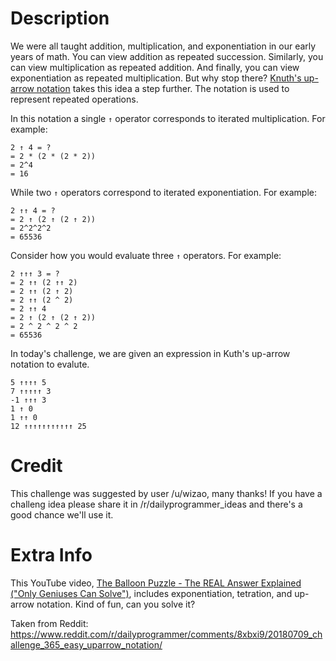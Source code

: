 # Description

We were all taught addition, multiplication, and exponentiation in our early years of math.  You can view addition as repeated succession.  Similarly, you can view multiplication as repeated addition.  And finally, you can view exponentiation as repeated multiplication.  But why stop there?  [Knuth's up-arrow notation](https://en.wikipedia.org/wiki/Knuth%27s_up-arrow_notation) takes this idea a step further.  The notation is used to represent repeated operations.

In this notation a single `↑` operator corresponds to iterated multiplication.  For example:

    2 ↑ 4 = ?
    = 2 * (2 * (2 * 2)) 
    = 2^4
    = 16

While two `↑` operators correspond to iterated exponentiation.  For example:

    2 ↑↑ 4 = ?
    = 2 ↑ (2 ↑ (2 ↑ 2))
    = 2^2^2^2
    = 65536

Consider how you would evaluate three `↑` operators.  For example:

    2 ↑↑↑ 3 = ?
    = 2 ↑↑ (2 ↑↑ 2)
    = 2 ↑↑ (2 ↑ 2)
    = 2 ↑↑ (2 ^ 2)
    = 2 ↑↑ 4
    = 2 ↑ (2 ↑ (2 ↑ 2))
    = 2 ^ 2 ^ 2 ^ 2
    = 65536

In today's challenge, we are given an expression in Kuth's up-arrow notation to evalute.

    5 ↑↑↑↑ 5
    7 ↑↑↑↑↑ 3
    -1 ↑↑↑ 3
    1 ↑ 0
    1 ↑↑ 0
    12 ↑↑↑↑↑↑↑↑↑↑↑ 25
 
# Credit

This challenge was suggested by user /u/wizao, many thanks! If you have a challeng idea please share it in /r/dailyprogrammer_ideas and there's a good chance we'll use it.
 
# Extra Info

This YouTube video, [The Balloon Puzzle - The REAL Answer Explained ("Only Geniuses Can Solve")](https://www.youtube.com/watch?v=DNmWtINlkhw), includes exponentiation, tetration, and up-arrow notation. Kind of fun, can you solve it? 

Taken from Reddit: https://www.reddit.com/r/dailyprogrammer/comments/8xbxi9/20180709_challenge_365_easy_uparrow_notation/